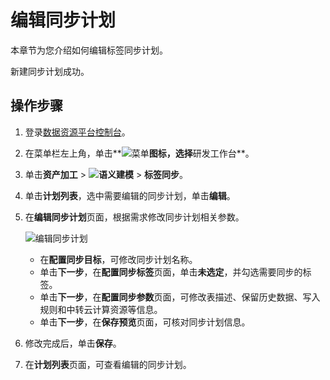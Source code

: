 # 编辑同步计划

本章节为您介绍如何编辑标签同步计划。

新建同步计划成功。

## 操作步骤

1.  登录[数据资源平台控制台](https://dataq.console.aliyun.com)。

2.  在菜单栏左上角，单击**![菜单](https://static-aliyun-doc.oss-accelerate.aliyuncs.com/assets/img/zh-CN/6504337061/p188771.png)**图标，选择**研发工作台**。

3.  单击**资产加工** \> **![语义建模](https://static-aliyun-doc.oss-accelerate.aliyuncs.com/assets/img/zh-CN/1290330161/p208848.png)** \> **标签同步**。

4.  单击**计划列表**，选中需要编辑的同步计划，单击**编辑**。

5.  在**编辑同步计划**页面，根据需求修改同步计划相关参数。

    ![编辑同步计划](https://static-aliyun-doc.oss-accelerate.aliyuncs.com/assets/img/zh-CN/0007160161/p214200.png)

    -   在**配置同步目标**，可修改同步计划名称。
    -   单击**下一步**，在**配置同步标签**页面，单击**未选定**，并勾选需要同步的标签。
    -   单击**下一步**，在**配置同步参数**页面，可修改表描述、保留历史数据、写入规则和中转云计算资源等信息。
    -   单击**下一步**，在**保存预览**页面，可核对同步计划信息。
6.  修改完成后，单击**保存**。

7.  在**计划列表**页面，可查看编辑的同步计划。


